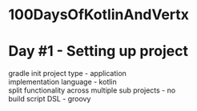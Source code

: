 # 100DaysOfKotlinAndVertx

# Day #1 - Setting up project

gradle init
  project type - application </br>
  implementation language - kotlin </br>
  split functionality across multiple sub projects - no </br>
  build script DSL - groovy </br>
  
